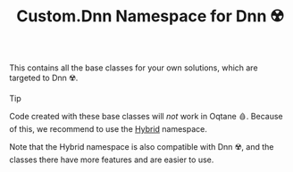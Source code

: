 ﻿---
uid: Custom.Dnn
summary: Base classes for custom Razor / C# which only runs on Dnn ☢️.
title: Custom.Dnn Namespace for Dnn ☢️
---

This contains all the base classes for your own solutions, which are targeted to Dnn ☢️.

> [!TIP]
> Code created with these base classes will _not_ work in Oqtane 🩸.
> Because of this, we recommend to use the [Hybrid](xref:Custom.Hybrid) namespace.
>
> Note that the Hybrid namespace is also compatible with Dnn ☢️,
> and the classes there have more features and are easier to use.
